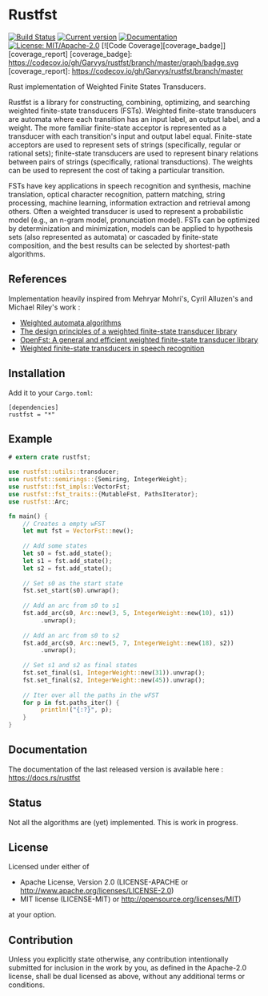 # Rustfst

[![Build Status](https://travis-ci.com/Garvys/rustfst.svg?branch=master)](https://travis-ci.com/Garvys/rustfst)
[![Current version](https://meritbadge.herokuapp.com/rustfst)](https://crates.io/crates/rustfst)
[![Documentation](https://docs.rs/rustfst/badge.svg)](https://docs.rs/rustfst)
[![License: MIT/Apache-2.0](https://img.shields.io/crates/l/rustfst.svg)](#license)
[![Code Coverage][coverage_badge]][coverage_report]
[coverage_badge]: https://codecov.io/gh/Garvys/rustfst/branch/master/graph/badge.svg
[coverage_report]: https://codecov.io/gh/Garvys/rustfst/branch/master

Rust implementation of Weighted Finite States Transducers.

Rustfst is a library for constructing, combining, optimizing, and searching weighted
finite-state transducers (FSTs). Weighted finite-state transducers are automata where
each transition has an input label, an output label, and a weight.
The more familiar finite-state acceptor is represented as a transducer
with each transition's input and output label equal. Finite-state acceptors
are used to represent sets of strings (specifically, regular or rational sets);
finite-state transducers are used to represent binary relations between pairs of
strings (specifically, rational transductions). The weights can be used to represent
the cost of taking a particular transition.

FSTs have key applications in speech recognition and synthesis, machine translation,
optical character recognition, pattern matching, string processing, machine learning,
information extraction and retrieval among others. Often a weighted transducer is used to
represent a probabilistic model (e.g., an n-gram model, pronunciation model). FSTs can be
optimized by determinization and minimization, models can be applied to hypothesis sets
(also represented as automata) or cascaded by finite-state composition, and the best
results can be selected by shortest-path algorithms.

## References

Implementation heavily inspired from Mehryar Mohri's, Cyril Alluzen's and Michael Riley's work :
 - [Weighted automata algorithms](https://cs.nyu.edu/~mohri/pub/hwa.pdf)
 - [The design principles of a weighted finite-state transducer library](https://core.ac.uk/download/pdf/82101846.pdf)
 - [OpenFst: A general and efficient weighted finite-state transducer library](https://link.springer.com/chapter/10.1007%2F978-3-540-76336-9_3)
 - [Weighted finite-state transducers in speech recognition](https://repository.upenn.edu/cgi/viewcontent.cgi?article=1010&context=cis_papers)

## Installation

Add it to your `Cargo.toml`:

```
[dependencies]
rustfst = "*"
```

## Example

```rust
# extern crate rustfst;

use rustfst::utils::transducer;
use rustfst::semirings::{Semiring, IntegerWeight};
use rustfst::fst_impls::VectorFst;
use rustfst::fst_traits::{MutableFst, PathsIterator};
use rustfst::Arc;

fn main() {
    // Creates a empty wFST
    let mut fst = VectorFst::new();
    
    // Add some states
    let s0 = fst.add_state();
    let s1 = fst.add_state();
    let s2 = fst.add_state();
    
    // Set s0 as the start state
    fst.set_start(s0).unwrap();
    
    // Add an arc from s0 to s1
    fst.add_arc(s0, Arc::new(3, 5, IntegerWeight::new(10), s1))
         .unwrap();
    
    // Add an arc from s0 to s2
    fst.add_arc(s0, Arc::new(5, 7, IntegerWeight::new(18), s2))
         .unwrap();
    
    // Set s1 and s2 as final states
    fst.set_final(s1, IntegerWeight::new(31)).unwrap();
    fst.set_final(s2, IntegerWeight::new(45)).unwrap();
    
    // Iter over all the paths in the wFST
    for p in fst.paths_iter() {
         println!("{:?}", p);
    }
}
```

## Documentation

The documentation of the last released version is available here :
https://docs.rs/rustfst

## Status

Not all the algorithms are (yet) implemented. This is work in progress.

## License
   
Licensed under either of
- Apache License, Version 2.0 (LICENSE-APACHE or http://www.apache.org/licenses/LICENSE-2.0)
- MIT license (LICENSE-MIT) or http://opensource.org/licenses/MIT)

at your option.

## Contribution

Unless you explicitly state otherwise, any contribution intentionally submitted for inclusion in the work by you, as defined in the Apache-2.0 license, shall be dual licensed as above, without any additional terms or conditions.
